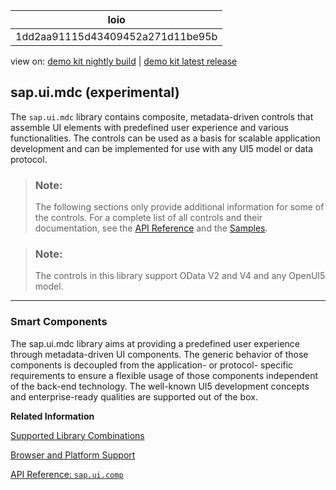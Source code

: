 <!-- loio1dd2aa91115d43409452a271d11be95b -->

| loio |
| -----|
| 1dd2aa91115d43409452a271d11be95b |

<div id="loio">

view on: [demo kit nightly build](https://sdk.openui5.org/nightly/#/topic/1dd2aa91115d43409452a271d11be95b) | [demo kit latest release](https://sdk.openui5.org/topic/1dd2aa91115d43409452a271d11be95b)</div>

## sap.ui.mdc \(experimental\)

The `sap.ui.mdc` library contains composite, metadata-driven controls that assemble UI elements with predefined user experience and various functionalities. The controls can be used as a basis for scalable application development and can be implemented for use with any UI5 model or data protocol.

> ### Note:  
> The following sections only provide additional information for some of the controls. For a complete list of all controls and their documentation, see the [API Reference](https://sdk.openui5.org/api) and the [Samples](https://sdk.openui5.org/controls). 

> ### Note:  
> The controls in this library support OData V2 and V4 and any OpenUI5 model.

***

<a name="loio1dd2aa91115d43409452a271d11be95b__section_y3w_kvf_qxb"/>

### Smart Components

The sap.ui.mdc library aims at providing a predefined user experience through metadata-driven UI components. The generic behavior of those components is decoupled from the application- or protocol- specific requirements to ensure a flexible usage of those components independent of the back-end technology. The well-known UI5 development concepts and enterprise-ready qualities are supported out of the box.

**Related Information**  


[Supported Library Combinations](Supported_Library_Combinations_363cd16.md "OpenUI5 provides a set of JavaScript and CSS libraries, which can be combined in an application using the combinations that are supported.")

[Browser and Platform Support](Browser_and_Platform_Support_74b59ef.md "Here you can find information on the browser and platform support for the OpenUI5 libraries on iOS, Android, macOS, and Windows platforms.")

[API Reference: `sap.ui.comp`](https://sdk.openui5.org/api/sap.ui.mdc)

